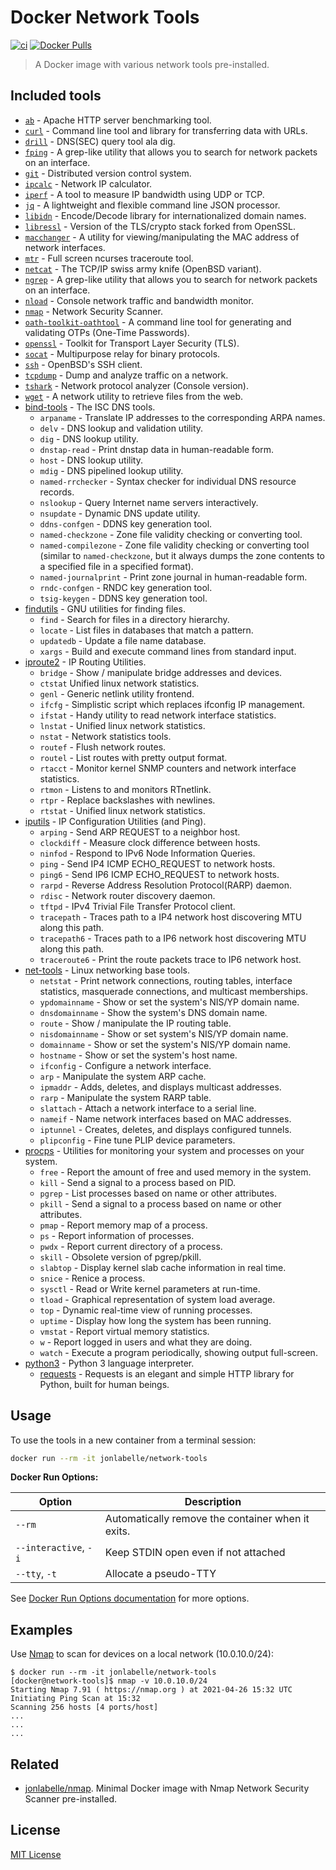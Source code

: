 # Docker Network Tools

[![ci](https://github.com/jonlabelle/docker-network-tools/actions/workflows/ci.yml/badge.svg?branch=master)](https://github.com/jonlabelle/docker-network-tools/actions/workflows/ci.yml)
[![Docker Pulls](https://img.shields.io/docker/pulls/jonlabelle/network-tools.svg)][dockerhub]

> A Docker image with various network tools pre-installed.

## Included tools

- [`ab`](https://httpd.apache.org/docs/current/programs/ab.html) - Apache HTTP server benchmarking tool.
- [`curl`](https://curl.haxx.se) - Command line tool and library for transferring data with URLs.
- [`drill`](https://nlnetlabs.nl/projects/ldns/) - DNS(SEC) query tool ala dig.
- [`fping`](https://fping.org) - A grep-like utility that allows you to search for network packets on an interface.
- [`git`](https://www.git-scm.com/) - Distributed version control system.
- [`ipcalc`](http://jodies.de/ipcalc) - Network IP calculator.
- [`iperf`](https://sourceforge.net/projects/iperf2/) - A tool to measure IP bandwidth using UDP or TCP.
- [`jq`](https://stedolan.github.io/jq/) - A lightweight and flexible command line JSON processor.
- [`libidn`](https://www.gnu.org/software/libidn) - Encode/Decode library for internationalized domain names.
- [`libressl`](https://www.libressl.org) - Version of the TLS/crypto stack forked from OpenSSL.
- [`macchanger`](https://github.com/alobbs/macchanger) - A utility for viewing/manipulating the MAC address of network interfaces.
- [`mtr`](https://www.bitwizard.nl/mtr/) - Full screen ncurses traceroute tool.
- [`netcat`](https://packages.debian.org/sid/netcat-openbsd) - The TCP/IP swiss army knife (OpenBSD variant).
- [`ngrep`](https://github.com/jpr5/ngrep/) - A grep-like utility that allows you to search for network packets on an interface.
- [`nload`](https://github.com/rolandriegel/nload) - Console network traffic and bandwidth monitor.
- [`nmap`](https://nmap.org/) - Network Security Scanner.
- [`oath-toolkit-oathtool`](https://www.nongnu.org/oath-toolkit/index.html) - A command line tool for generating and validating OTPs (One-Time Passwords).
- [`openssl`](https://www.openssl.org/) - Toolkit for Transport Layer Security (TLS).
- [`socat`](http://www.dest-unreach.org/socat/) - Multipurpose relay for binary protocols.
- [`ssh`](https://www.openssh.com/portable.html) - OpenBSD's SSH client.
- [`tcpdump`](https://www.tcpdump.org) - Dump and analyze traffic on a network.
- [`tshark`](https://www.wireshark.org/) - Network protocol analyzer (Console version).
- [`wget`](https://www.gnu.org/software/wget/wget.html) - A network utility to retrieve files from the web.
- [bind-tools](https://www.isc.org/dns-tools/) - The ISC DNS tools.
    - `arpaname` - Translate IP addresses to the corresponding ARPA names.
    - `delv` - DNS lookup and validation utility.
    - `dig` - DNS lookup utility.
    - `dnstap-read` - Print dnstap data in human-readable form.
    - `host` - DNS lookup utility.
    - `mdig` - DNS pipelined lookup utility.
    - `named-rrchecker` - Syntax checker for individual DNS resource records.
    - `nslookup` - Query Internet name servers interactively.
    - `nsupdate` - Dynamic DNS update utility.
    - `ddns-confgen` - DDNS key generation tool.
    - `named-checkzone` - Zone file validity checking or converting tool.
    - `named-compilezone` - Zone file validity checking or converting tool (similar to `named-checkzone`, but it always dumps the zone contents to a specified file in a specified format).
    - `named-journalprint` - Print zone journal in human-readable form.
    - `rndc-confgen` - RNDC key generation tool.
    - `tsig-keygen` - DDNS key generation tool.
- [findutils](https://www.gnu.org/software/findutils/) - GNU utilities for finding files.
    - `find` - Search for files in a directory hierarchy.
    - `locate` - List files in databases that match a pattern.
    - `updatedb` - Update a file name database.
    - `xargs` - Build and execute command lines from standard input.
- [iproute2](https://wiki.linuxfoundation.org/networking/iproute2) - IP Routing Utilities.
    - `bridge` - Show / manipulate bridge addresses and devices.
    - `ctstat` Unified linux network statistics.
    - `genl` - Generic netlink utility frontend.
    - `ifcfg` - Simplistic script which replaces ifconfig IP management.
    - `ifstat` - Handy utility to read network interface statistics.
    - `lnstat` - Unified linux network statistics.
    - `nstat` - Network statistics tools.
    - `routef` - Flush network routes.
    - `routel` - List routes with pretty output format.
    - `rtacct` - Monitor kernel SNMP counters and network interface statistics.
    - `rtmon` - Listens to and monitors RTnetlink.
    - `rtpr` - Replace backslashes with newlines.
    - `rtstat` - Unified linux network statistics.
- [iputils](https://github.com/iputils/iputils/) - IP Configuration Utilities (and Ping).
    - `arping` - Send ARP REQUEST to a neighbor host.
    - `clockdiff` - Measure clock difference between hosts.
    - `ninfod` - Respond to IPv6 Node Information Queries.
    - `ping` - Send IP4 ICMP ECHO_REQUEST to network hosts.
    - `ping6` - Send IP6 ICMP ECHO_REQUEST to network hosts.
    - `rarpd` - Reverse Address Resolution Protocol(RARP) daemon.
    - `rdisc` - Network router discovery daemon.
    - `tftpd` - IPv4 Trivial File Transfer Protocol client.
    - `tracepath` - Traces path to a IP4 network host discovering MTU along this path.
    - `tracepath6` - Traces path to a IP6 network host discovering MTU along this path.
    - `traceroute6` - Print the route packets trace to IP6 network host.
- [net-tools](https://sourceforge.net/projects/net-tools/) - Linux networking base tools.
    - `netstat` - Print network connections, routing tables, interface statistics, masquerade connections, and multicast memberships.
    - `ypdomainname` - Show or set the system's NIS/YP domain name.
    - `dnsdomainname` - Show the system's DNS domain name.
    - `route` - Show / manipulate the IP routing table.
    - `nisdomainname` - Show or set system's NIS/YP domain name.
    - `domainname` - Show or set the system's NIS/YP domain name.
    - `hostname` - Show or set the system's host name.
    - `ifconfig` - Configure a network interface.
    - `arp` - Manipulate the system ARP cache.
    - `ipmaddr` - Adds, deletes, and displays multicast addresses.
    - `rarp` - Manipulate the system RARP table.
    - `slattach` - Attach a network interface to a serial line.
    - `nameif` - Name network interfaces based on MAC addresses.
    - `iptunnel` - Creates, deletes, and displays configured tunnels.
    - `plipconfig` - Fine tune PLIP device parameters.
- [procps](https://gitlab.com/procps-ng/procps) - Utilities for monitoring your system and processes on your system.
    - `free` - Report the amount of free and used memory in the system.
    - `kill` - Send a signal to a process based on PID.
    - `pgrep` - List processes based on name or other attributes.
    - `pkill` - Send a signal to a process based on name or other attributes.
    - `pmap` - Report memory map of a process.
    - `ps` - Report information of processes.
    - `pwdx` - Report current directory of a process.
    - `skill` - Obsolete version of pgrep/pkill.
    - `slabtop` - Display kernel slab cache information in real time.
    - `snice` - Renice a process.
    - `sysctl` - Read or Write kernel parameters at run-time.
    - `tload` - Graphical representation of system load average.
    - `top` - Dynamic real-time view of running processes.
    - `uptime` - Display how long the system has been running.
    - `vmstat` - Report virtual memory statistics.
    - `w` - Report logged in users and what they are doing.
    - `watch` - Execute a program periodically, showing output full-screen.
- [python3](https://www.python.org) - Python 3 language interpreter.
    - [requests](https://pypi.org/project/requests/) - Requests is an elegant and simple HTTP library for Python, built for human beings.

## Usage

To use the tools in a new container from a terminal session:

```bash
docker run --rm -it jonlabelle/network-tools
```

**Docker Run Options:**

|         Option        |                    Description                    |
|-----------------------|---------------------------------------------------|
| `--rm`                | Automatically remove the container when it exits. |
| `--interactive`, `-i` | Keep STDIN open even if not attached              |
| `--tty`, `-t`         | Allocate a pseudo-TTY                             |

See [Docker Run Options documentation] for more options.

## Examples

Use [Nmap](https://nmap.org/) to scan for devices on a local network (10.0.10.0/24):

```console
$ docker run --rm -it jonlabelle/network-tools
[docker@network-tools]$ nmap -v 10.0.10.0/24
Starting Nmap 7.91 ( https://nmap.org ) at 2021-04-26 15:32 UTC
Initiating Ping Scan at 15:32
Scanning 256 hosts [4 ports/host]
...
...
...
```

## Related

- [jonlabelle/nmap](https://hub.docker.com/r/jonlabelle/nmap). Minimal Docker image with Nmap Network Security Scanner pre-installed.

[dockerhub]: https://hub.docker.com/r/jonlabelle/network-tools
[Docker run reference]: https://docs.docker.com/engine/reference/run/
[Docker Run Options documentation]: https://docs.docker.com/engine/reference/commandline/run/#options

## License

[MIT License](LICENSE.txt)

